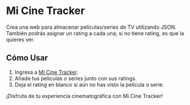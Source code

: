 # Mi Cine Tracker

Crea una web para almacenar películas/series de TV utilizando JSON. También podrás asignar un rating a cada una; si no tiene rating, es que la quieres ver.

## Cómo Usar

1. Ingresa a [Mi Cine Tracker](https://cinetracker.1.ie-1.fl0.io).
2. Añade tus películas o series junto con sus ratings.
3. Deja el rating en blanco si aún no has visto la película o serie.

¡Disfruta de tu experiencia cinematográfica con Mi Cine Tracker!
